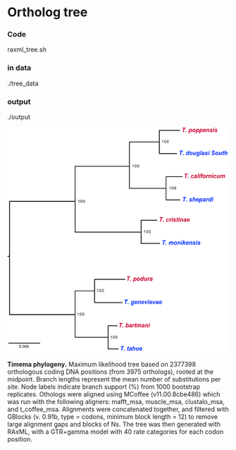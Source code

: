 # Ortholog tree

### Code

raxml_tree.sh

### in data

./tree_data

### output 

./output

<img src="https://github.com/AsexGenomeEvol/Timema_asex_genomes/blob/main/3_Orthologs/trees/output/RAxML_bipartitions.five_pair_HOGs_all_1000boot_2.png"  width="500" />

**Timema phylogeny.** Maximum likelihood tree based on 2377398 orthologous coding DNA positions (from 3975 orthologs), rooted at the midpoint. Branch lengths represent the mean number of substitutions per site. Node labels indicate branch support (%) from 1000 bootstrap replicates. Othologs were aligned using MCoffee (v11.00.8cbe486) which was run with the following aligners: mafft_msa, muscle_msa, clustalo_msa, and t_coffee_msa. Alignments were concatenated together, and filtered with GBlocks (v. 0.91b, type = codons, minimum block length = 12) to remove large alignment gaps and blocks of Ns. The tree was then generated with RAxML, with a GTR+gamma model with 40 rate categories for each codon position.



